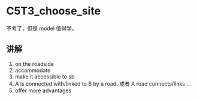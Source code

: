 # C5T3_choose_site

不考了，但是 model 值得学。

## 讲解

1. on the roadside
2. accommodate
3. make it accessible to sb
4. A is connected with/linked to B by a road. 或者 A road connects/links ...
5. offer more advantages
